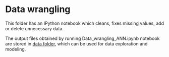 # Data wrangling
This folder has an IPython notebook which cleans, fixes missing values, add or delete unnecessary data.

The output files obtained by running Data_wrangling_ANN.ipynb notebook are stored in [data folder](https://github.com/ambatirahul/thyroid-classification/tree/master/data), which can be used for data exploration and modeling.
